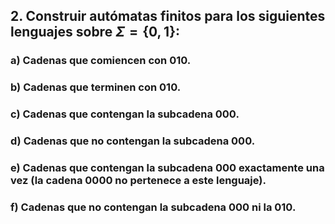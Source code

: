## 2. Construir autómatas finitos para los siguientes lenguajes sobre $\Sigma=\{0,1\}$:

### a) Cadenas que comiencen con 010.

### b) Cadenas que terminen con 010.

### c) Cadenas que contengan la subcadena 000.

### d) Cadenas que no contengan la subcadena 000.

### e) Cadenas que contengan la subcadena 000 exactamente una vez (la cadena 0000 no pertenece a este lenguaje).

### f) Cadenas que no contengan la subcadena 000 ni la 010.
